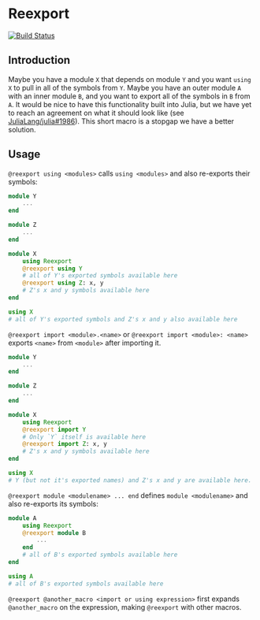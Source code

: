 # Reexport

[![Build Status](https://travis-ci.org/simonster/Reexport.jl.svg)](https://travis-ci.org/simonster/Reexport.jl)

## Introduction

Maybe you have a module `X` that depends on module `Y` and you want `using X` to pull in all of the symbols from `Y`. Maybe you have an outer module `A` with an inner module `B`, and you want to export all of the symbols in `B` from `A`. It would be nice to have this functionality built into Julia, but we have yet to reach an agreement on what it should look like (see [JuliaLang/julia#1986](https://github.com/JuliaLang/julia/issues/1986)). This short macro is a stopgap we have a better solution.

## Usage

`@reexport using <modules>` calls `using <modules>` and also re-exports their symbols:

```julia
module Y
    ...
end

module Z
    ...
end

module X
    using Reexport
    @reexport using Y
    # all of Y's exported symbols available here
    @reexport using Z: x, y
    # Z's x and y symbols available here
end

using X
# all of Y's exported symbols and Z's x and y also available here
```

`@reexport import <module>.<name>` or `@reexport import <module>: <name>` exports `<name>` from `<module>` after importing it.

```julia
module Y
    ...
end

module Z
    ...
end

module X
    using Reexport
    @reexport import Y
    # Only `Y` itself is available here
    @reexport import Z: x, y
    # Z's x and y symbols available here
end

using X
# Y (but not it's exported names) and Z's x and y are available here.
```

`@reexport module <modulename> ... end` defines `module <modulename>` and also re-exports its symbols:

```julia
module A
    using Reexport
    @reexport module B
    	...
    end
    # all of B's exported symbols available here
end

using A
# all of B's exported symbols available here
```

`@reexport @another_macro <import or using expression>` first expands `@another_macro` on the expression, making `@reexport` with other macros.
